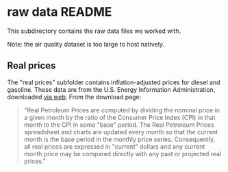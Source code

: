 # raw data README

This subdirectory contains the raw data files we worked with.

Note: the air quality dataset is too large to host natively.



## Real prices

The "real prices" subfolder contains inflation-adjusted prices for diesel and gasoline. These data are from the U.S. Energy Information Administration, downloaded [via web](https://www.eia.gov/outlooks/steo/realprices/). From the download page:

> "Real Petroleum Prices are computed by dividing the nominal price in a given month by the ratio of the Consumer Price Index (CPI) in that month to the CPI in some "base" period. The Real Petroleum Prices spreadsheet and charts are updated every month so that the current month is the base period in the monthly price series. Consequently, all real prices are expressed in "current" dollars and any current month price may be compared directly with any past or projected real prices."